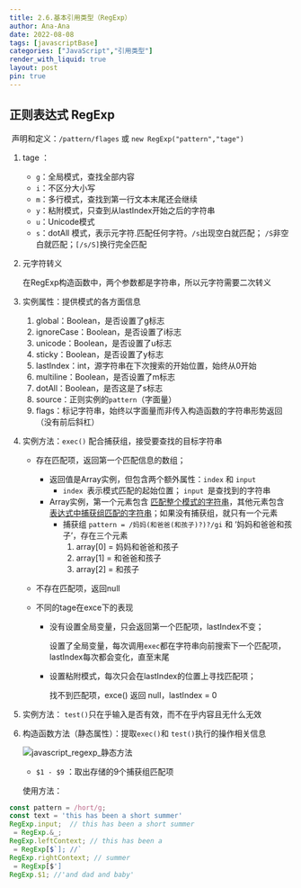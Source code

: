 ```yaml
---
title: 2.6.基本引用类型（RegExp）
author: Ana-Ana
date: 2022-08-08
tags: [javascriptBase]
categories: ["JavaScript","引用类型"]
render_with_liquid: true
layout: post
pin: true
---
```

## 正则表达式 RegExp

​	声明和定义：`/pattern/flages` 或 `new RegExp("pattern","tage")`

1. tage ：

   - `g`：全局模式，查找全部内容
   - `i`：不区分大小写
   - `m`：多行模式，查找到第一行文本末尾还会继续
   - `y`：粘附模式，只查到从lastIndex开始之后的字符串
   - `u`：Unicode模式
   - `s`：dotAll 模式，表示元字符.匹配任何字符。`/s`出现空白就匹配； `/S`非空白就匹配；`[/s/S]`换行完全匹配

2. 元字符转义

   在RegExp构造函数中，两个参数都是字符串，所以元字符需要二次转义

3. 实例属性：提供模式的各方面信息

   1. global：Boolean，是否设置了g标志
   2. ignoreCase：Boolean，是否设置了i标志
   3. unicode：Boolean，是否设置了u标志
   4. sticky：Boolean，是否设置了y标志
   5. lastIndex：int，源字符串在下次搜索的开始位置，始终从0开始
   6. multiline：Boolean，是否设置了m标志 
   7. dotAll：Boolean，是否这是了s标志
   8. source：正则实例的`pattern`（字面量）
   9. flags：标记字符串，始终以字面量而非传入构造函数的字符串形势返回（没有前后斜杠）

4. 实例方法：`exec()` 配合捕获组，接受要查找的目标字符串

   - 存在匹配项，返回第一个匹配信息的数组；

     - 返回值是Array实例，但包含两个额外属性：`index`  和 `input`
       - `index `表示模式匹配的起始位置； `input `是查找到的字符串
     - Array实例，第一个元素包含 <u>匹配整个模式的字符串</u>，其他元素包含 <u>表达式中捕获组匹配的字符串</u>；如果没有捕获组，就只有一个元素
       - 捕获组 `pattern = /妈妈(和爸爸(和孩子)?)?/gi`  和 ‘妈妈和爸爸和孩子’，存在三个元素
         1. array[0] = 妈妈和爸爸和孩子
         2. array[1] = 和爸爸和孩子
         3. array[2] = 和孩子

   - 不存在匹配项，返回null

   - 不同的tage在exce下的表现

     - 没有设置全局变量，只会返回第一个匹配项，lastIndex不变；

       设置了全局变量，每次调用`exec`都在字符串向前搜索下一个匹配项，lastIndex每次都会变化，直至末尾

     - 设置粘附模式，每次只会在lastIndex的位置上寻找匹配项；

       找不到匹配项，exce() 返回 null，lastIndex = 0

5. 实例方法： `test()`只在乎输入是否有效，而不在乎内容且无什么无效

6. 构造函数方法（静态属性）：提取`exec()`和 `test()`执行的操作相关信息

   ![javascript_regexp_静态方法](../assets/img/JavaScriptBase.assets/javascript_regexp_静态方法.jpg)

   + `$1 - $9` ：取出存储的9个捕获组匹配项

   使用方法：

```javascript
const pattern = /hort/g;
const text = 'this has been a short summer' 
RegExp.input;  // this has been a short summer
 = RegExp.&_;
RegExp.leftContext; // this has been a
 = RegExp[$`]; //`
RegExp.rightContext; // summer
 = RegExp[$']
RegExp.$1; //'and dad and baby'
```
